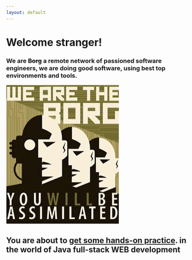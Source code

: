 ```yaml
---
layout: default
---
```


# Welcome stranger!

### We are ~~Borg~~ a remote network of passioned software engineers, we are doing good software, using best top environments and tools.

![envs-tools](https://raw.githubusercontent.com/dev4any1/landing/master/assets/images/borgs.jpg)

<!--## You are about to find who will [feed that need in software](./office.html).-->

## You are about to [get some hands-on practice](./lab.html). in the world of Java full-stack WEB development
